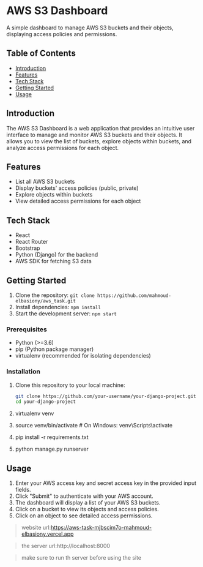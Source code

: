# AWS S3 Dashboard

A simple dashboard to manage AWS S3 buckets and their objects, displaying access policies and permissions.

## Table of Contents

- [Introduction](#introduction)
- [Features](#features)
- [Tech Stack](#tech-stack)
- [Getting Started](#getting-started)
- [Usage](#usage)

## Introduction

The AWS S3 Dashboard is a web application that provides an intuitive user interface to manage and monitor AWS S3 buckets and their objects. It allows you to view the list of buckets, explore objects within buckets, and analyze access permissions for each object.

## Features

- List all AWS S3 buckets
- Display buckets' access policies (public, private)
- Explore objects within buckets
- View detailed access permissions for each object

## Tech Stack

- React
- React Router
- Bootstrap
- Python (Django) for the backend
- AWS SDK for fetching S3 data


## Getting Started

1. Clone the repository: `git clone https://github.com/mahmoud-elbasiony/aws_task.git`
2. Install dependencies: `npm install`
3. Start the development server: `npm start`
   
### Prerequisites

- Python (>=3.6)
- pip (Python package manager)
- virtualenv (recommended for isolating dependencies)

### Installation

1. Clone this repository to your local machine:

   ```bash
   git clone https://github.com/your-username/your-django-project.git
   cd your-django-project
2. virtualenv venv
3. source venv/bin/activate   # On Windows: venv\Scripts\activate
4. pip install -r requirements.txt
5. python manage.py runserver


## Usage

1. Enter your AWS access key and secret access key in the provided input fields.
2. Click "Submit" to authenticate with your AWS account.
3. The dashboard will display a list of your AWS S3 buckets.
4. Click on a bucket to view its objects and access policies.
5. Click on an object to see detailed access permissions.

> website url:https://aws-task-mjbscim7o-mahmoud-elbasiony.vercel.app

> the server url:http://localhost:8000

> make sure to run th server before using the site




